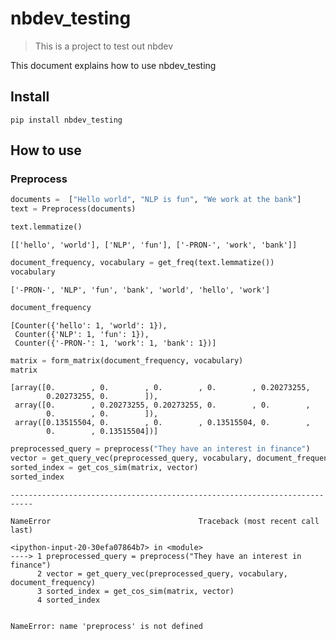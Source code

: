 # nbdev_testing
> This is a project to test out nbdev


This document explains how to use nbdev_testing

## Install

`pip install nbdev_testing`

## How to use

### Preprocess

```python
documents =  ["Hello world", "NLP is fun", "We work at the bank"]
text = Preprocess(documents)
```

```python
text.lemmatize()
```




    [['hello', 'world'], ['NLP', 'fun'], ['-PRON-', 'work', 'bank']]



```python
document_frequency, vocabulary = get_freq(text.lemmatize())
vocabulary
```




    ['-PRON-', 'NLP', 'fun', 'bank', 'world', 'hello', 'work']



```python
document_frequency
```




    [Counter({'hello': 1, 'world': 1}),
     Counter({'NLP': 1, 'fun': 1}),
     Counter({'-PRON-': 1, 'work': 1, 'bank': 1})]



```python
matrix = form_matrix(document_frequency, vocabulary)
matrix
```




    [array([0.        , 0.        , 0.        , 0.        , 0.20273255,
            0.20273255, 0.        ]),
     array([0.        , 0.20273255, 0.20273255, 0.        , 0.        ,
            0.        , 0.        ]),
     array([0.13515504, 0.        , 0.        , 0.13515504, 0.        ,
            0.        , 0.13515504])]



```python
preprocessed_query = preprocess("They have an interest in finance")
vector = get_query_vec(preprocessed_query, vocabulary, document_frequency)
sorted_index = get_cos_sim(matrix, vector)
sorted_index
```


    ---------------------------------------------------------------------------

    NameError                                 Traceback (most recent call last)

    <ipython-input-20-30efa07864b7> in <module>
    ----> 1 preprocessed_query = preprocess("They have an interest in finance")
          2 vector = get_query_vec(preprocessed_query, vocabulary, document_frequency)
          3 sorted_index = get_cos_sim(matrix, vector)
          4 sorted_index
    

    NameError: name 'preprocess' is not defined

